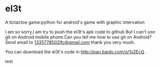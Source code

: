 el3t
====

A tictactoe game:python for android's game with graphic intervation

I am so sorry,I am try to push the el3t's apk code to github But I can't use git on Android moblie phone.Can you tell me how to use git on Android?Send email to 1335778502lfc@gmail.com thank you very mush.

You can download the el3t's code in http://pan.baidu.com/s/1s2EcQ .

test